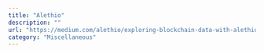 ```yaml
---
title: "Alethio"
description: ""
url: "https://medium.com/alethio/exploring-blockchain-data-with-alethio-aa2a541d0b4d"
category: "Miscellaneous"
---
```

